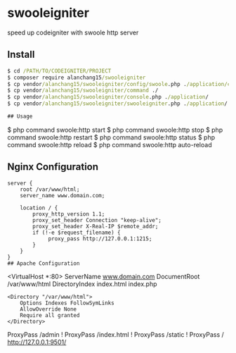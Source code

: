 # swooleigniter
speed up codeigniter with swoole http server

## Install

```cmd
$ cd /PATH/TO/CODEIGNITER/PROJECT
$ composer require alanchang15/swooleigniter
$ cp vendor/alanchang15/swooleigniter/config/swoole.php ./application/config/
$ cp vendor/alanchang15/swooleigniter/command ./
$ cp vendor/alanchang15/swooleigniter/console.php ./application/
$ cp vendor/alanchang15/swooleigniter/swooleigniter.php ./application/

## Usage
```
$ php command swoole:http start
$ php command swoole:http stop
$ php command swoole:http restart
$ php command swoole:http status
$ php command swoole:http reload
$ php command swoole:http auto-reload

## Nginx Configuration
```
server {
    root /var/www/html;
    server_name www.domain.com;

    location / {
        proxy_http_version 1.1;
        proxy_set_header Connection "keep-alive";
        proxy_set_header X-Real-IP $remote_addr;
        if (!-e $request_filename) {
             proxy_pass http://127.0.0.1:1215;
        }
    }
}
## Apache Configuration
```
<VirtualHost *:80>
    ServerName www.domain.com
    DocumentRoot /var/www/html
    DirectoryIndex index.html index.php

    <Directory "/var/www/html">
        Options Indexes FollowSymLinks
        AllowOverride None
        Require all granted
    </Directory>

   ProxyPass /admin !
   ProxyPass /index.html !
   ProxyPass /static !
   ProxyPass / http://127.0.0.1:9501/
</VirtualHost>
